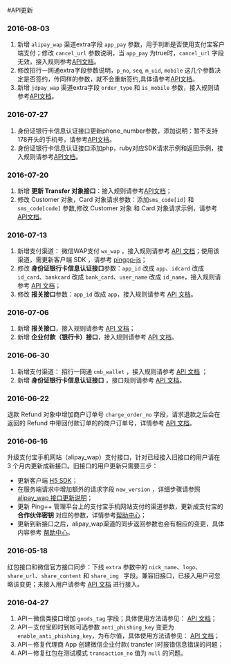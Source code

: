 #API更新

### 2016-08-03
1. 新增 `alipay_wap` 渠道extra字段 `app_pay` 参数，用于判断是否使用支付宝客户端支付；修改 `cancel_url` 参数说明，当 `app_pay` 为true时，`cancel_url` 字段无效，接入规则参考[API文档](https://www.pingxx.com/document/api#api-charges)。
2. 修改招行一网通extra字段参数说明，`p_no`, `seq`, `m_uid`, `mobile` 这几个参数决定是否签约，传同样的参数，就不会重新签约,具体请参考[API文档](https://www.pingxx.com/document/api#api-charges)。
3. 新增 `jdpay_wap` 渠道extra字段 `order_type` 和 `is_mobile` 参数，接入规则请参考[API文档](https://www.pingxx.com/document/api#api-charges)。

### 2016-07-27

1. 身份证银行卡信息认证接口更新phone_number参数，添加说明：暂不支持178开头的手机号，请参考[API文档](https://www.pingxx.com/document/api#api-identification)。
2. 身份证银行卡信息认证接口添加php，ruby对应SDK请求示例和返回示例，接入规则请参考[API文档](https://www.pingxx.com/document/api#api-i-new)。

### 2016-07-20

1. 新增 **更新 Transfer 对象接口**：接入规则请参考[API文档](https://www.pingxx.com/document/api#api-update-transfer)；
2. 修改 Customer 对象，Card 对象请求参数：添加`sms_code[id]` 和 `sms_code[code]` 参数,修改 Customer 对象 和 Card 对象请求示例，请参考[API文档](https://www.pingxx.com/document/api#api-customer-new)。

### 2016-07-13

1. 新增支付渠道： 微信WAP支付 `wx_wap` ，接入规则请参考 [API 文档](https://www.pingxx.com/document/api#api-charges)；使用该渠道，需更新客户端 SDK ，请参考 [pingpp-js](https://github.com/PingPlusPlus/pingpp-js)；
2. 修改 **身份证银行卡信息认证接口**参数：`app_id` 改成 `app`、`idcard` 改成 `id_card`、`bankcard` 改成 `bank_card`、`user_name` 改成 `id_name`，接入规则请参考 [API 文档](https://www.pingxx.com/document/api#api-identification)；
3. 修改 **报关接口**参数：`app_id` 改成 `app`，接入规则请参考 [API 文档](https://www.pingxx.com/document/api#api-customs)。

### 2016-07-06

1. 新增 **报关接口**，接入规则请参考 [API 文档](https://www.pingxx.com/document/api#api-customs)；
2. 新增 **企业付款（银行卡）接口**，接入规则请参考 [API 文档](https://www.pingxx.com/document/api#api-transfer)。

### 2016-06-30

1. 新增支付渠道： 招行一网通 `cmb_wallet` ，接入规则请参考 [API 文档](https://www.pingxx.com/api#api-charges) ；
2. 新增 **身份证银行卡信息认证接口** ，接口规则请参考 [API 文档](https://www.pingxx.com/document/api#api-identification)。

### 2016-06-22

退款 Refund 对象中增加商户订单号 `charge_order_no` 字段，请求退款之后会在返回的 Refund 中带回付款订单的的商户订单号，详情参考 [API 文档](https://www.pingxx.com/api#api-refunds)。

### 2016-06-16

升级支付宝手机网站（alipay_wap）支付接口，针对已经接入旧接口的用户请在 3 个月内更新成新接口。旧接口的用户更新只需要三步：
- 更新客户端 [H5 SDK](https://github.com/PingPlusPlus/pingpp-js)；
- 在服务端请求中增加额外的请求字段 `new_version` ，详细步骤请参照 [alipay_wap 接口更新说明](https://help.pingxx.com/article/174737)；
- 更新 Ping++ 管理平台上的支付宝手机网站支付的渠道参数，更新成支付宝的 **合作伙伴密钥** 对应的参数，详情参考[帮助中心](https://help.pingxx.com/article/123325)；
- 更新到新接口之后，alipay_wap渠道的同步返回参数也会有相应的变更，具体内容参考 [帮助中心](https://help.pingxx.com/article/132329/)。

### 2016-05-18

红包接口和微信官方接口同步：下线 `extra` 参数中的 `nick_name`、`logo`、`share_url`、`share_content` 和 `share_img ` 字段。兼容旧接口，已接入用户可忽略该变更；未接入用户请参考 [API 文档](https://www.pingxx.com/api#api-envelope) 进行接入。

### 2016-04-27

1. API－微信类接口增加 `goods_tag` 字段；具体使用方法请参见： [API 文档](https://www.pingxx.com/api#api-c-new)；
2. API－支付宝即时到帐可选参数 `anti_phishing_key` 变更为 `enable_anti_phishing_key`，为布尔值，具体使用方法请参见： [API 文档](https://www.pingxx.com/api#api-c-new)；
3. API－修复代理商 App 创建微信企业付款( transfer )时报错信息错误的问题；
4. API－修复红包在测试模式 `transaction_no` 值为 `null` 的问题。


